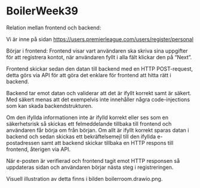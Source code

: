 # BoilerWeek39

Relation mellan frontend och backend:

Vi är inne på sidan https://users.premierleague.com/users/register/personal

Börjar i frontend: Frontend visar vart användaren ska skriva sina uppgifter för att registrera kontot, när användaren fyllt i alla fält klickar den på “Next”. 

Frontend skickar sedan den datan till backend med en HTTP POST-request, detta görs via API för att göra det enklare för frontend att hitta rätt i backend. 

Backend tar emot datan och validerar att det är ifyllt korrekt samt är säkert. Med säkert menas att det exempelvis inte innehåller några code-injections som kan skada backendstrukturen.  

Om den ifyllda informationen inte är ifylld korrekt eller ses som en säkerhetsrisk så skickas ett felmeddelande tillbaka till frontend och användaren får börja om från början. Om allt är ifyllt korrekt sparas datan i backend och sedan skickas ett bekräftelsemejl till den ifyllda e-postadressen samt att backend skickar tillbaka en HTTP respons till frontend, återigen via API.

När e-posten är verifierad och frontend tagit emot HTTP responsen så uppdateras sidan och användaren börjar nästa steg i registreringen. 

Visuell illustration av detta finns i bilden boilerroom.drawio.png.